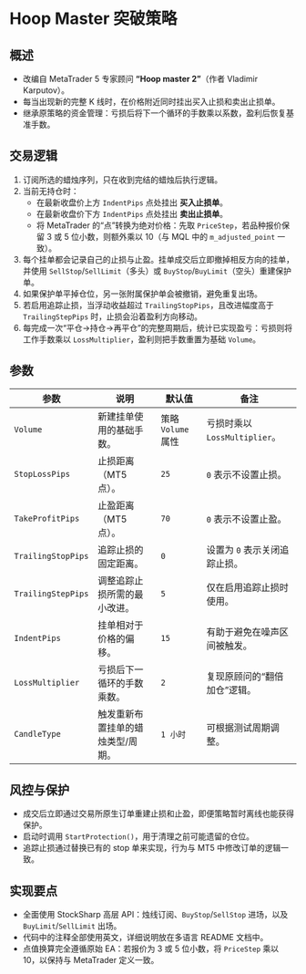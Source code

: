 # Hoop Master 突破策略

## 概述
- 改编自 MetaTrader 5 专家顾问 **“Hoop master 2”**（作者 Vladimir Karputov）。
- 每当出现新的完整 K 线时，在价格附近同时挂出买入止损和卖出止损单。
- 继承原策略的资金管理：亏损后将下一个循环的手数乘以系数，盈利后恢复基准手数。

## 交易逻辑
1. 订阅所选的蜡烛序列，只在收到完结的蜡烛后执行逻辑。
2. 当前无持仓时：
   - 在最新收盘价上方 `IndentPips` 点处挂出 **买入止损单**。
   - 在最新收盘价下方 `IndentPips` 点处挂出 **卖出止损单**。
   - 将 MetaTrader 的“点”转换为绝对价格：先取 `PriceStep`，若品种报价保留 3 或 5 位小数，则额外乘以 10（与 MQL 中的 `m_adjusted_point` 一致）。
3. 每个挂单都会记录自己的止损与止盈。挂单成交后立即撤掉相反方向的挂单，并使用 `SellStop`/`SellLimit`（多头）或 `BuyStop`/`BuyLimit`（空头）重建保护单。
4. 如果保护单平掉仓位，另一张附属保护单会被撤销，避免重复出场。
5. 若启用追踪止损，当浮动收益超过 `TrailingStopPips`，且改进幅度高于 `TrailingStepPips` 时，止损会沿着盈利方向移动。
6. 每完成一次“平仓→持仓→再平仓”的完整周期后，统计已实现盈亏：亏损则将工作手数乘以 `LossMultiplier`，盈利则把手数重置为基础 `Volume`。

## 参数
| 参数 | 说明 | 默认值 | 备注 |
|------|------|--------|------|
| `Volume` | 新建挂单使用的基础手数。 | 策略 `Volume` 属性 | 亏损时乘以 `LossMultiplier`。 |
| `StopLossPips` | 止损距离（MT5 点）。 | `25` | `0` 表示不设置止损。 |
| `TakeProfitPips` | 止盈距离（MT5 点）。 | `70` | `0` 表示不设置止盈。 |
| `TrailingStopPips` | 追踪止损的固定距离。 | `0` | 设置为 `0` 表示关闭追踪止损。 |
| `TrailingStepPips` | 调整追踪止损所需的最小改进。 | `5` | 仅在启用追踪止损时使用。 |
| `IndentPips` | 挂单相对于价格的偏移。 | `15` | 有助于避免在噪声区间被触发。 |
| `LossMultiplier` | 亏损后下一循环的手数乘数。 | `2` | 复现原顾问的“翻倍加仓”逻辑。 |
| `CandleType` | 触发重新布置挂单的蜡烛类型/周期。 | `1 小时` | 可根据测试周期调整。 |

## 风控与保护
- 成交后立即通过交易所原生订单重建止损和止盈，即便策略暂时离线也能获得保护。
- 启动时调用 `StartProtection()`，用于清理之前可能遗留的仓位。
- 追踪止损通过替换已有的 stop 单来实现，行为与 MT5 中修改订单的逻辑一致。

## 实现要点
- 全面使用 StockSharp 高层 API：烛线订阅、`BuyStop`/`SellStop` 进场，以及 `BuyLimit`/`SellLimit` 出场。
- 代码中的注释全部使用英文，详细说明放在多语言 README 文档中。
- 点值换算完全遵循原始 EA：若报价为 3 或 5 位小数，将 `PriceStep` 乘以 10，以保持与 MetaTrader 定义一致。
